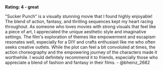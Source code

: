 **Rating: 4 - great**  

"Sucker Punch" is a visually stunning movie that I found highly enjoyable! The blend of action, fantasy, and thrilling sequences kept my heart racing throughout. As someone who loves movies with strong visuals that feel like a piece of art, I appreciated the unique aesthetic style and imaginative settings. The film's exploration of themes like empowerment and escapism resonates well, especially for a DIY and crafts enthusiast like me who often seeks creative outlets. While the plot can feel a bit convoluted at times, the action choreography and the empowering journey of the characters made it worthwhile. I would definitely recommend it to friends, especially those who appreciate a blend of fashion and fantasy in their films. - @bheinz_2682